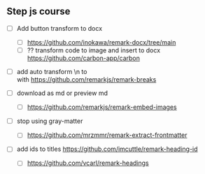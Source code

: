 ## Step js course

- [ ] Add button transform to docx

  - [ ] https://github.com/inokawa/remark-docx/tree/main
  - [ ] ?? transform code to image and insert to docx https://github.com/carbon-app/carbon

- [ ] add auto transform \n to <br> with https://github.com/remarkjs/remark-breaks

- [ ] download as md or preview md

  - [ ] https://github.com/remarkjs/remark-embed-images

- [ ] stop using gray-matter
  - [ ] https://github.com/mrzmmr/remark-extract-frontmatter
- [ ] add ids to titles https://github.com/imcuttle/remark-heading-id
  - [ ] https://github.com/vcarl/remark-headings
